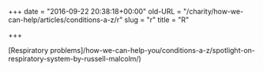 +++
date = "2016-09-22 20:38:18+00:00"
old-URL = "/charity/how-we-can-help/articles/conditions-a-z/r"
slug = "r"
title = "R"

+++

[Respiratory problems]/how-we-can-help-you/conditions-a-z/spotlight-on-respiratory-system-by-russell-malcolm/)
